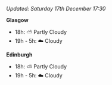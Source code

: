 *Updated: Saturday 17th December 17:30*

**Glasgow**

* 18h: :partly_sunny: Partly Cloudy
* 19h - 5h: :cloud: Cloudy

**Edinburgh**

* 18h: :partly_sunny: Partly Cloudy
* 19h - 5h: :cloud: Cloudy
